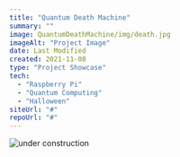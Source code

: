 ```yaml
---
title: "Quantum Death Machine"
summary: ""
image: QuantumDeathMachine/img/death.jpg
imageAlt: "Project Image"
date: Last Modified
created: 2021-11-08
type: "Project Showcase"
tech:
  - "Raspberry Pi"
  - "Quantum Computing"
  - "Halloween"
siteUrl: "#"
repoUrl: "#"
---
```


![under construction](/images/construction.gif)
